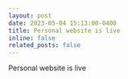 ```yaml
---
layout: post
date: 2023-05-04 15:13:00-0400
title: Personal website is live
inline: false
related_posts: false
---
```


Personal website is live